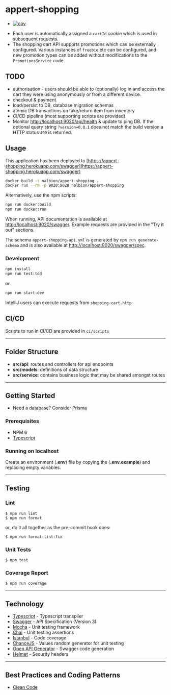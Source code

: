 # appert-shopping
+ [![cov](https://nalbion.github.io/appert-shopping/badges/coverage.svg)](https://github.com/nalbion/appert-shopping/actions)

- Each user is automatically assigned a `cartId` cookie which is used in subsequent requests.
- The shopping cart API supports promotions which can be externally configured.
 Various instances of `freebie` etc can be configured, and new promotion types can be added without modifications to the `PromotionsService` code.

## TODO
- authorisation - users should be able to (optionally) log in and access the cart they were using anonymously or from a different device.
- checkout & payment
- load/persist to DB, database migration schemas
- atomic DB transactions on take/return item from inventory
- CI/CD pipeline (most supporting scripts are provided)
- Monitor [http://localhost:9020/api/health](http://localhost:9020/api/health) & update to ping DB. If the optional query string `?version=0.0.1` does not match the build version a HTTP status `409` is returned.

## Usage

This application has been deployed to [https://appert-shopping.herokuapp.com/swagger](https://appert-shopping.herokuapp.com/swagger)

```bash
docker build -t nalbion/appert-shopping .
docker run --rm -p 9020:9020 nalbion/appert-shopping
```

Alternatively, use the npm scripts:

```bash
npm run docker:build
npm run docker:run
```

When running, API documentation is available at [http://localhost:9020/swagger](http://localhost:9020/swagger). Example requests are provided in the "Try it out" sections.

The schema `appert-shopping-api.yml` is generated by `npm run generate-schema` and is also available at [http://localhost:9020/swagger/spec](http://localhost:9020/swagger/spec).

### Development

```bash
npm install
npm run test:tdd
```

or

```bash
npm run start:dev
```

IntelliJ users can execute requests from `shopping-cart.http`


## CI/CD
Scripts to run in CI/CD are provided in `ci/scripts`

___
## **Folder Structure**

- **src/api**: routes and controllers for api endpoints
- **src/models**: definitions of data structure
- **src/service**: contains business logic that may be shared amongst routes

___
## **Getting Started**

- Need a database? Consider [Prisma](https://www.prisma.io/)

### Prerequisites

- NPM 6
- [Typescript](https://www.typescriptlang.org/)


### Running on localhost

Create an environment (**.env**) file by copying the (**.env.example**) and replacing empty variables.

___
## **Testing**
### Lint
    $ npm run lint
    $ npm run format

or, do it all together as the pre-commit hook does:

    $ npm run format:lint:fix

### Unit Tests
    $ npm test

### Coverage Report
    $ npm run coverage

___
## Technology
- [Typescript](https://www.typescriptlang.org) - Typescript transpiler
- [Swagger](https://swagger.io/) - API Specification (Version 3)
- [Mocha](https://github.com/mochajs/mocha) - Unit testing framework
- [Chai](https://github.com/chaijs/chai) - Unit testing assertions
- [Istanbul](https://istanbul.js.org) - Code coverage
- [ChanceJS](https://chancejs.com/) - Values random generator for unit testing
- [Open API Generator](https://github.com/OpenAPITools/openapi-generator) - Swagger code generation
- [Helmet](https://github.com/helmetjs/helmet) - Security headers

___
## Best Practices and Coding Patterns
- [Clean Code](https://gist.github.com/wojteklu/73c6914cc446146b8b533c0988cf8d29)
